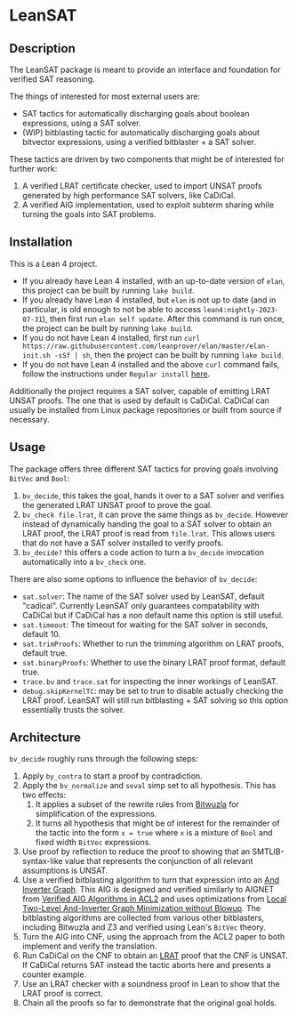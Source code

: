 # LeanSAT

## Description
The LeanSAT package is meant to provide an interface and foundation for verified SAT reasoning.

The things of interested for most external users are:
- SAT tactics for automatically discharging goals about boolean expressions, using a SAT solver.
- (WIP) bitblasting tactic for automatically discharging goals about bitvector expressions, using a
  verified bitblaster + a SAT solver.

These tactics are driven by two components that might be of interested for further work:
1. A verified LRAT certificate checker, used to import UNSAT proofs generated by high performance
   SAT solvers, like CaDiCal.
2. A verified AIG implementation, used to exploit subterm sharing while turning the goals into
   SAT problems.

## Installation
This is a Lean 4 project.
- If you already have Lean 4 installed, with an up-to-date version of `elan`, this project can be
  built by running `lake build`.
- If you already have Lean 4 installed, but `elan` is not up to date
  (and in particular, is old enough to not be able to access `lean4:nightly-2023-07-31`), then
  first run `elan self update`.
  After this command is run once, the project can be built by running `lake build`.
- If you do not have Lean 4 installed, first run
  `curl https://raw.githubusercontent.com/leanprover/elan/master/elan-init.sh -sSf | sh`,
  then the project can be built by running `lake build`.
- If you do not have Lean 4 installed and the above `curl` command fails,
  follow the instructions under
  `Regular install` [here](https://leanprover-community.github.io/get_started.html).

Additionally the project requires a SAT solver, capable of emitting LRAT UNSAT proofs. The one that
is used by default is CaDiCal. CaDiCal can usually be installed from Linux package repositories or
built from source if necessary.

## Usage
The package offers three different SAT tactics for proving goals involving `BitVec` and `Bool`:
1. `bv_decide`, this takes the goal, hands it over to a SAT solver and verifies the generated LRAT
   UNSAT proof to prove the goal.
2. `bv_check file.lrat`, it can prove the same things as `bv_decide`. However instead of
   dynamically handing the goal to a SAT solver to obtain an LRAT proof, the LRAT proof is read from
   `file.lrat`. This allows users that do not have a SAT solver installed to verify proofs.
3. `bv_decide?` this offers a code action to turn a `bv_decide` invocation automatically into a
   `bv_check` one.

There are also some options to influence the behavior of `bv_decide`:
- `sat.solver`: The name of the SAT solver used by LeanSAT, default "cadical". Currently LeanSAT
   only guarantees compatability with CaDiCal but if CaDiCal has a non default name this option
   is still useful.
- `sat.timeout`: The timeout for waiting for the SAT solver in seconds, default 10.
- `sat.trimProofs`: Whether to run the trimming algorithm on LRAT proofs, default true.
- `sat.binaryProofs`: Whether to use the binary LRAT proof format, default true.
- `trace.bv` and `trace.sat` for inspecting the inner workings of LeanSAT.
- `debug.skipKernelTC`: may be set to true to disable actually checking the LRAT proof.
  LeanSAT will still run bitblasting + SAT solving so this option essentially trusts the solver.

## Architecture
`bv_decide` roughly runs through the following steps:
1. Apply `by_contra` to start a proof by contradiction.
2. Apply the `bv_normalize` and `seval` simp set to all hypothesis. This has two effects:
    1. It applies a subset of the rewrite rules from [Bitwuzla](https://github.com/bitwuzla/bitwuzla)
       for simplification of the expressions.
    2. It turns all hypothesis that might be of interest for the remainder of the tactic into the form
       `x = true` where `x` is a mixture of `Bool` and fixed width `BitVec` expressions.
3. Use proof by reflection to reduce the proof to showing that an SMTLIB-syntax-like value that
   represents the conjunction of all relevant assumptions is UNSAT.
4. Use a verified bitblasting algorithm to turn that expression into an
   [And Inverter Graph](https://en.wikipedia.org/wiki/And-inverter_graph). This AIG is designed and
   verified similarly to AIGNET from [Verified AIG Algorithms in ACL2](https://arxiv.org/pdf/1304.7861)
   and uses optimizations from [Local Two-Level And-Inverter Graph Minimization without Blowup](https://fmv.jku.at/papers/BrummayerBiere-MEMICS06.pdf).
   The bitblasting algorithms are collected from various other bitblasters, including Bitwuzla and Z3
   and verified using Lean's `BitVec` theory.
5. Turn the AIG into CNF, using the approach from the ACL2 paper to both implement and verify the
   translation.
6. Run CaDiCal on the CNF to obtain an [LRAT](https://www.cs.cmu.edu/~mheule/publications/lrat.pdf)
   proof that the CNF is UNSAT. If CaDiCal returns SAT instead the tactic aborts here and presents
   a counter example.
7. Use an LRAT checker with a soundness proof in Lean to show that the LRAT proof is correct.
8. Chain all the proofs so far to demonstrate that the original goal holds.
